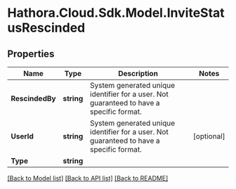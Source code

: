 # Hathora.Cloud.Sdk.Model.InviteStatusRescinded

## Properties

Name | Type | Description | Notes
------------ | ------------- | ------------- | -------------
**RescindedBy** | **string** | System generated unique identifier for a user. Not guaranteed to have a specific format. | 
**UserId** | **string** | System generated unique identifier for a user. Not guaranteed to have a specific format. | [optional] 
**Type** | **string** |  | 

[[Back to Model list]](../README.md#documentation-for-models) [[Back to API list]](../README.md#documentation-for-api-endpoints) [[Back to README]](../README.md)

